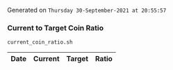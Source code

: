 Generated on `Thursday 30-September-2021 at 20:55:57`

### Current to Target Coin Ratio
`current_coin_ratio.sh`

Date|Current|Target|Ratio
---|---|---|---
